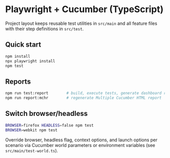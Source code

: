 ﻿# Playwright + Cucumber (TypeScript)

Project layout keeps reusable test utilities in `src/main` and all feature files with their step definitions in `src/test`.

## Quick start
```bash
npm install
npx playwright install
npm test
```

## Reports
```bash
npm run test:report        # build, execute tests, generate dashboard report
npm run report:mchr        # regenerate Multiple Cucumber HTML report
```

## Switch browser/headless
```bash
BROWSER=firefox HEADLESS=false npm test
BROWSER=webkit npm test
```

Override browser, headless flag, context options, and launch options per scenario via Cucumber world parameters or environment variables (see `src/main/test-world.ts`).
